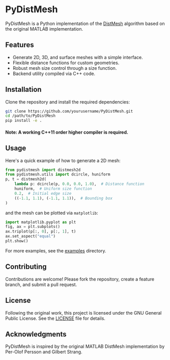 # PyDistMesh

PyDistMesh is a Python implementation of the [DistMesh](http://persson.berkeley.edu/distmesh/) algorithm based on the original MATLAB implementation. 

## Features

- Generate 2D, 3D, and surface meshes with a simple interface.
- Flexible distance functions for custom geometries.
- Robust mesh size control through a size function.
- Backend utility compiled via C++ code.

## Installation

Clone the repository and install the required dependencies:

```bash
git clone https://github.com/yourusername/PyDistMesh.git
cd /path/to/PyDistMesh
pip install -e .
```

#### Note: A working C++11 order higher compiler is required. 

## Usage

Here's a quick example of how to generate a 2D mesh:
```python
from pydistmesh import distmesh2d
from pydistmesh.utils import dcircle, huniform
p, t = distmesh2d(
    lambda p: dcircle(p, 0.0, 0.0, 1.0),  # Distance function
    huniform,  # Uniform size function
    0.2,  # Initial edge size
    ((-1.1, 1.1), (-1.1, 1.1)),  # Bounding box
)
```
and the mesh can be plotted via `matplotlib`:
```python
import matplotlib.pyplot as plt
fig, ax = plt.subplots()
ax.triplot(p[:, 0], p[:, 1], t)
ax.set_aspect("equal")
plt.show()
```

For more examples, see the [examples](examples/) directory. 

## Contributing

Contributions are welcome! Please fork the repository, create a feature branch, and submit a pull request.

## License

Following the original work, this project is licensed under the GNU General Public License. See the [LICENSE](LICENSE) file for details.

## Acknowledgments

PyDistMesh is inspired by the original MATLAB DistMesh implementation by Per-Olof Persson and Gilbert Strang.
